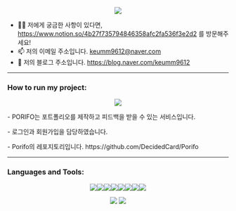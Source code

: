 <p align="center">
  <img src="https://capsule-render.vercel.app/api?type=waving&height=200&text=개발자%20금상호입니다.&fontColor=0D3EA3&color=F2B9CF&fontAlign=52" />
</p>

- 👨‍💻 저에게 궁금한 사항이 있다면, https://www.notion.so/4b27f735794846358afc2fa536f3e2d2 를 방문해주세요!
- 📫 저의 이메일 주소입니다. keumm9612@naver.com
- 🐸 저의 블로그 주소입니다. https://blog.naver.com/keumm9612

--------------------------------------

<h3 align="left">How to run my project:</h3>
<p align="center"> 
  <a href="https://www.porifo.com" target="_blank">
    <img src="https://cyhvfqdzonehvongdtow.supabase.co/storage/v1/object/public/%20brochure/brochure/main.png">
  </a>
  <p>- PORIFO는 포트폴리오를 제작하고 피드백을 받을 수 있는 서비스입니다.</p>
  <p>- 로그인과 회원가입을 담당하였습니다.</p>
  <p>- Porifo의 레포지토리입니다. https://github.com/DecidedCard/Porifo</p>
</p>

--------------------------------------
<h3 align="left">Languages and Tools:</h3>

<p align="center"><img src="https://img.shields.io/badge/HTML5-E34F26?style=for-the-badge&logo=html5&logoColor=white"><img src="https://img.shields.io/badge/JavaScript-F7DF1E?style=for-the-badge&logo=JavaScript&logoColor=white"><img src="https://img.shields.io/badge/React-20232A?style=for-the-badge&logo=react&logoColor=61DAFB"><img src="https://img.shields.io/badge/Tailwind_CSS-38B2AC?style=for-the-badge&logo=tailwind-css&logoColor=white"><img src="https://img.shields.io/badge/Redux-593D88?style=for-the-badge&logo=redux&logoColor=white"><img src="https://img.shields.io/badge/Next.js-000?logo=nextdotjs&logoColor=fff&style=for-the-badge"><img src="https://img.shields.io/badge/Sass-CC6699?style=for-the-badge&logo=sass&logoColor=white"><img src="https://img.shields.io/badge/Jira-0052CC?style=for-the-badge&logo=Jira&logoColor=white"></p>

<p align="center">
<img src="https://github-readme-stats.vercel.app/api?username=monkeyhurray">  
<img src="https://github-readme-stats.vercel.app/api/top-langs/?username=monkeyhurray&layout=compact">
</p>
